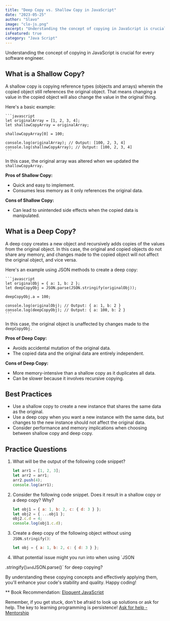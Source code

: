 ```yaml
---
title: "Deep Copy vs. Shallow Copy in JavaScript"
date: "2023-05-25"
author: "Slavo"
image: "clo-js.png"
excerpt: "Understanding the concept of copying in JavaScript is crucial for every software engineer..."
isFeatured: true
category: "Java Script"
---
```


Understanding the concept of copying in JavaScript is crucial for every software engineer.

## What is a Shallow Copy?

A shallow copy is copying reference types (objects and arrays) wherein the copied object still references the original object. That means changing a value in the copied object will also change the value in the original thing.

Here's a basic example:

    ```javascript
    let originalArray = [1, 2, 3, 4];
    let shallowCopyArray = originalArray;

    shallowCopyArray[0] = 100;

    console.log(originalArray); // Output: [100, 2, 3, 4]
    console.log(shallowCopyArray); // Output: [100, 2, 3, 4]
    ```

In this case, the original array was altered when we updated the `shallowCopyArray.`

**Pros of Shallow Copy:**

- Quick and easy to implement.
- Consumes less memory as it only references the original data.

**Cons of Shallow Copy:**

- Can lead to unintended side effects when the copied data is manipulated.

## What is a Deep Copy?

A deep copy creates a new object and recursively adds copies of the values from the original object. In this case, the original and copied objects do not share any memory, and changes made to the copied object will not affect the original object, and vice versa.

Here's an example using JSON methods to create a deep copy:

    ```javascript
    let originalObj = { a: 1, b: 2 };
    let deepCopyObj = JSON.parse(JSON.stringify(originalObj));

    deepCopyObj.a = 100;

    console.log(originalObj); // Output: { a: 1, b: 2 }
    console.log(deepCopyObj); // Output: { a: 100, b: 2 }
    ```

In this case, the original object is unaffected by changes made to the `deepCopyObj.`

**Pros of Deep Copy:**

- Avoids accidental mutation of the original data.
- The copied data and the original data are entirely independent.

**Cons of Deep Copy:**

- More memory-intensive than a shallow copy as it duplicates all data.
- Can be slower because it involves recursive copying.

## Best Practices

- Use a shallow copy to create a new instance that shares the same data as the original.
- Use a deep copy when you want a new instance with the same data, but changes to the new instance should not affect the original data.
- Consider performance and memory implications when choosing between shallow copy and deep copy.

## Practice Questions

1. What will be the output of the following code snippet?

   ```javascript
   let arr1 = [1, 2, 3];
   let arr2 = arr1;
   arr2.push(4);
   console.log(arr1);
   ```

2. Consider the following code snippet. Does it result in a shallow copy or a deep copy? Why?

   ```javascript
   let obj1 = { a: 1, b: 2, c: { d: 3 } };
   let obj2 = { ...obj1 };
   obj2.c.d = 4;
   console.log(obj1.c.d);
   ```

3. Create a deep copy of the following object without using `JSON.stringify()`:

   ```javascript
   let obj = { a: 1, b: 2, c: { d: 3 } };
   ```

4. What potential issue might you run into when using `JSON

.stringify()`and`JSON.parse()` for deep copying?

By understanding these copying concepts and effectively applying them, you'll enhance your code's stability and quality. Happy coding!

\*\* Book Recommendation: [Eloquent JavaScript](https://amzn.to/44UeeZ6)

Remember, if you get stuck, don't be afraid to look up solutions or ask for help. The key to learning programming is persistence! [Ask for help - Mentorship](/contact)
